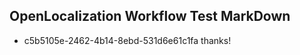 ## OpenLocalization Workflow Test MarkDown
* c5b5105e-2462-4b14-8ebd-531d6e61c1fa thanks!

<!--HONumber=Sep16_HO1-->


